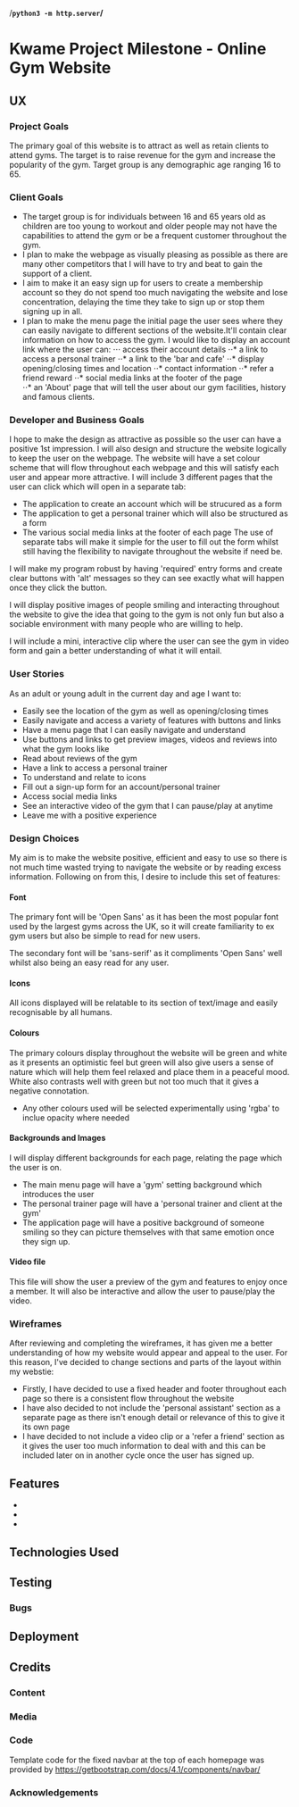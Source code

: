 /**`python3 -m http.server`/**
# Kwame Project Milestone - Online Gym Website
## UX
### Project Goals 

The primary goal of this website is to attract as well as retain clients to attend gyms. The target is to raise revenue for the gym and increase the popularity of the gym. Target group is any demographic age ranging 16 to 65. 
### Client Goals

* The target group is for individuals between 16 and 65 years old as children are too young to workout and older people may not have the capabilities to attend the gym or be a frequent customer throughout the gym. 
* I plan to make the webpage as visually pleasing as possible as there are many other competitors that I will have to try and beat to gain the support of a client. 
* I aim to make it an easy sign up for users to create a membership account so they do not spend too much navigating the website and lose concentration, delaying the time they take to sign up or stop them signing up in all.
* I plan to make the menu page the initial page the user sees where they can easily navigate to different sections of the website.It'll contain clear information on how to access the gym. I would like to display an account link where the user can:
⋅⋅⋅ access their account details
⋅⋅* a link to access a personal trainer
⋅⋅* a link to the 'bar and cafe'
⋅⋅* display opening/closing times and location
⋅⋅* contact information
⋅⋅* refer a friend reward
⋅⋅* social media links at the footer of the page  
⋅⋅* an 'About' page that will tell the user about our gym facilities, history and famous clients.

### Developer and Business Goals
I hope to make the design as attractive as possible so the user can have a positive 1st impression. I will also design and structure the website logically to keep the user on the webpage.
The website will have a set colour scheme that will flow throughout each webpage and this will satisfy each user and appear more attractive. 
I will include 3 different pages that the user can click which will open in a separate tab:
* The application to create an account which will be strucured as a form
* The application to get a personal trainer which will also be structured as a form
* The various social media links at the footer of each page
The use of separate tabs will make it simple for the user to fill out the form whilst still having the flexibility to navigate throughout the website if need be. 

I will make my program robust by having 'required' entry forms and create clear buttons with 'alt' messages so they can see exactly what will happen once they click the button. 

I will display positive images of people smiling and interacting throughout the website to give the idea that going to the gym is not only fun but also a sociable environment with many people who are willing to help. 

I will include a mini, interactive clip where the user can see the gym in video form and gain a better understanding of what it will entail. 

### User Stories

As an adult or young adult in the current day and age I want to:
* Easily see the location of the gym as well as opening/closing times
* Easily navigate and access a variety of features with buttons and links
* Have a menu page that I can easily navigate and understand
* Use buttons and links to get preview images, videos and reviews into what the gym looks like
* Read about reviews of the gym
* Have a link to access a personal trainer
* To understand and relate to icons  
* Fill out a sign-up form for an account/personal trainer
* Access social media links 
* See an interactive video of the gym that I can pause/play at anytime 
* Leave me with a positive experience 

### Design Choices
My aim is to make the website positive, efficient and easy to use so there is not much time wasted trying to navigate the website or by reading excess information. Following on from this, I desire to include this set of features:

#### Font
The primary font will be 'Open Sans' as it has been the most popular font used by the largest gyms across the UK, so it will create familiarity to ex gym users but also be simple to read for new users.

The secondary font will be 'sans-serif' as it compliments 'Open Sans' well whilst also being an easy read for any user.

#### Icons
All icons displayed will be relatable to its section of text/image and easily recognisable by all humans.

#### Colours
The primary colours display throughout the website will be green and white as it presents an optimistic feel but green will also give users a sense of nature which will help them feel relaxed and place them in a peaceful mood. White also contrasts well with green but not too much that it gives a negative connotation. 

* Any other colours used will be selected experimentally using 'rgba' to inclue opacity where needed

#### Backgrounds and Images
I will display different backgrounds for each page, relating the page which the user is on.

* The main menu page will have a 'gym' setting background which introduces the user
* The personal trainer page will have a 'personal trainer and client at the gym'
* The application page will have a positive background of someone smiling so they can picture themselves with that same emotion once they sign up.

#### Video file
This file will show the user a preview of the gym and features to enjoy once a member. It will also be interactive and allow the user to pause/play the video.

### Wireframes
After reviewing and completing the wireframes, it has given me a better understanding of how my website would appear and appeal to the user. For this reason, I've decided to change sections and parts of the layout within my webstie:
* Firstly, I have decided to use a fixed header and footer throughout each page so there is a consistent flow throughout the website
* I have also decided to not include the 'personal assistant' section as a separate page as there isn't enough detail or relevance of this to give it its own page
* I have decided to not include a video clip or a 'refer a friend' section as it gives the user too much information to deal with and this can be included later on in another cycle once the user has signed up. 

## Features
* 
* 
* 

## Technologies Used

## Testing
### Bugs

## Deployment

## Credits
### Content
### Media
### Code
Template code for the fixed navbar at the top of each homepage was provided by https://getbootstrap.com/docs/4.1/components/navbar/


### Acknowledgements
